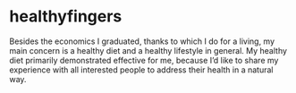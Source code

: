 # healthyfingers
Besides the economics I graduated, thanks to which I do for a living, my main concern is a healthy diet and a healthy lifestyle in general. My healthy diet primarily demonstrated effective for me, because I’d like to share my experience with all interested people to address their health in a natural way.
